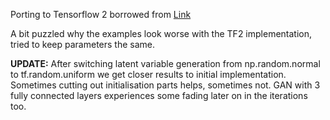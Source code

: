 Porting to Tensorflow 2 borrowed
from [Link](https://github.com/marload/GANs-TensorFlow2/blob/77d851846b7c3675622aca39f4c59314980f2f41/GAN/GAN.py)

A bit puzzled why the examples look worse with the TF2 implementation, tried to keep parameters the same.

**UPDATE:** After switching latent variable generation from np.random.normal to tf.random.uniform we get closer results
to initial implementation. Sometimes cutting out initialisation parts helps, sometimes not.
GAN with 3 fully connected layers experiences some fading later on in the iterations too.